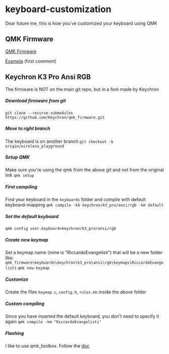 # keyboard-customization
Dear future me,
this is how you've customized your keyboard using QMK

QMK Firmware
---
[QMK Firmware](https://docs.qmk.fm/newbs_getting_started)

[Example](https://www.reddit.com/r/Keychron/comments/1bdroa5/how_to_set_individual_backlight_colours/) (first comment)


Keychron K3 Pro Ansi RGB
---
The firmware is NOT on the main git repo, but in a fork made by Keychron

##### Download firmware from git
`git clone --recurse-submodules  https://github.com/Keychron/qmk_firmware.git`

##### Move to right branch
The keyboard is on another branch
`git checkout -b origin/wireless_playground`

##### Setup QMK
Make sure you're using the qmk from the above git and not from the original link
`qmk setup`

##### First compiling
Find your keyboard in the `keyboards` folder and compile with default keyboard-mapping
`qmk compile -kb keychron/k3_pro/ansi/rgb -km default`

##### Set the default keyboard
`qmk config user.keyboard=keychron/k3_pro/ansi/rgb`

##### Create new keymap
Set a keymap name (mine is "RiccardoEvangelisti") that will be a new folder like: `qmk_firmware\keyboards\keychron\k3_pro\ansi\rgb\keymaps\RiccardoEvangelisti`
`qmk new-keymap`

##### Customize
Create the files `keymap.c`, `config.h`, `rules.mk` inside the above folder

##### Custom compiling
Since you have inserted the default keyboard, you don't need to specify it again
`qmk compile -km "RiccardoEvangelisti"`

##### Flashing
I like to use qmk_toolbox. Follow the [doc](https://docs.qmk.fm/newbs_flashing)
